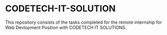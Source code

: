 # CODETECH-IT-SOLUTION

This repository consists of the tasks completed for the remote internship for Web Devlopment Position with CODETECH IT SOLUTIONS.
